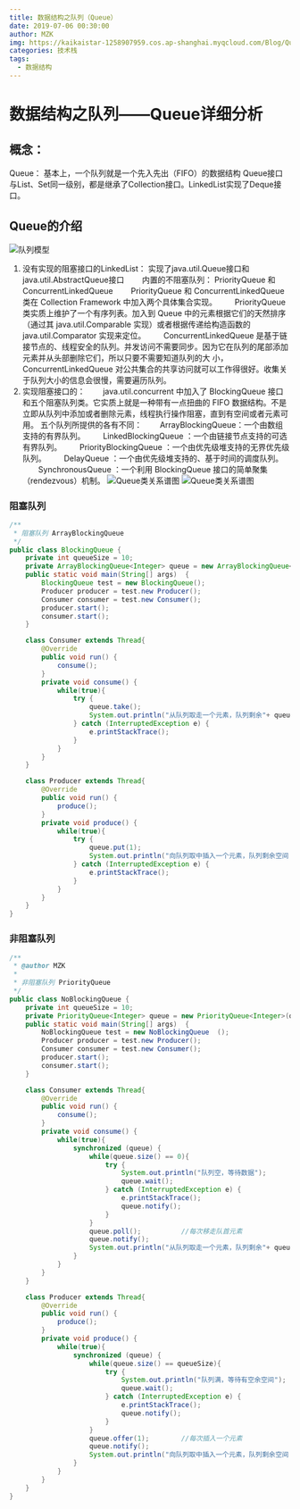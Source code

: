 ```yaml
---
title: 数据结构之队列（Queue）
date: 2019-07-06 00:30:00
author: MZK
img: https://kaikaistar-1258907959.cos.ap-shanghai.myqcloud.com/Blog/Queue/java_queue_01.png
categories: 技术栈
tags:
  - 数据结构
---
```

# 数据结构之队列——Queue详细分析
## 概念：
Queue： 基本上，一个队列就是一个先入先出（FIFO）的数据结构
Queue接口与List、Set同一级别，都是继承了Collection接口。LinkedList实现了Deque接口。

## Queue的介绍
![队列模型](https://kaikaistar-1258907959.cos.ap-shanghai.myqcloud.com/Blog/Queue/java_queue_01.png)
1. 没有实现的阻塞接口的LinkedList： 实现了java.util.Queue接口和java.util.AbstractQueue接口
　　内置的不阻塞队列： PriorityQueue 和 ConcurrentLinkedQueue
　　PriorityQueue 和 ConcurrentLinkedQueue 类在 Collection Framework 中加入两个具体集合实现。 
　　PriorityQueue 类实质上维护了一个有序列表。加入到 Queue 中的元素根据它们的天然排序（通过其 java.util.Comparable 实现）或者根据传递给构造函数的 java.util.Comparator 实现来定位。
　　ConcurrentLinkedQueue 是基于链接节点的、线程安全的队列。并发访问不需要同步。因为它在队列的尾部添加元素并从头部删除它们，所以只要不需要知道队列的大 小，　　　　    　　ConcurrentLinkedQueue 对公共集合的共享访问就可以工作得很好。收集关于队列大小的信息会很慢，需要遍历队列。
2. 实现阻塞接口的：
　　java.util.concurrent 中加入了 BlockingQueue 接口和五个阻塞队列类。它实质上就是一种带有一点扭曲的 FIFO 数据结构。不是立即从队列中添加或者删除元素，线程执行操作阻塞，直到有空间或者元素可用。
五个队列所提供的各有不同：
　　ArrayBlockingQueue：一个由数组支持的有界队列。
　　LinkedBlockingQueue ：一个由链接节点支持的可选有界队列。
　　PriorityBlockingQueue ：一个由优先级堆支持的无界优先级队列。
　　DelayQueue ：一个由优先级堆支持的、基于时间的调度队列。
　　SynchronousQueue ：一个利用 BlockingQueue 接口的简单聚集（rendezvous）机制。
![Queue类关系谱图](https://kaikaistar-1258907959.cos.ap-shanghai.myqcloud.com/Blog/Queue/java_queue_02.png)
![Queue类关系谱图](https://kaikaistar-1258907959.cos.ap-shanghai.myqcloud.com/Blog/Queue/java_queue_03.png)
### 阻塞队列
```java
/**
 * 阻塞队列 ArrayBlockingQueue
 */
public class BlockingQueue {
    private int queueSize = 10;
    private ArrayBlockingQueue<Integer> queue = new ArrayBlockingQueue<>(queueSize);
    public static void main(String[] args)  {
        BlockingQueue test = new BlockingQueue();
        Producer producer = test.new Producer();
        Consumer consumer = test.new Consumer();
        producer.start();
        consumer.start();
    }

    class Consumer extends Thread{
        @Override
        public void run() {
            consume();
        }
        private void consume() {
            while(true){
                try {
                    queue.take();
                    System.out.println("从队列取走一个元素，队列剩余"+ queue.size() +"个元素");
                } catch (InterruptedException e) {
                    e.printStackTrace();
                }
            }
        }
    }

    class Producer extends Thread{
        @Override
        public void run() {
            produce();
        }
        private void produce() {
            while(true){
                try {
                    queue.put(1);
                    System.out.println("向队列取中插入一个元素，队列剩余空间："+ (queueSize-queue.size()));
                } catch (InterruptedException e) {
                    e.printStackTrace();
                }
            }
        }
    }
}
```
### 非阻塞队列
```java
/**
 * @author MZK
 *
 * 非阻塞队列 PriorityQueue
 */
public class NoBlockingQueue {
    private int queueSize = 10;
    private PriorityQueue<Integer> queue = new PriorityQueue<Integer>(queueSize);
    public static void main(String[] args)  {
        NoBlockingQueue test = new NoBlockingQueue  ();
        Producer producer = test.new Producer();
        Consumer consumer = test.new Consumer();
        producer.start();
        consumer.start();
    }

    class Consumer extends Thread{
        @Override
        public void run() {
            consume();
        }
        private void consume() {
            while(true){
                synchronized (queue) {
                    while(queue.size() == 0){
                        try {
                            System.out.println("队列空，等待数据");
                            queue.wait();
                        } catch (InterruptedException e) {
                            e.printStackTrace();
                            queue.notify();
                        }
                    }
                    queue.poll();          //每次移走队首元素
                    queue.notify();
                    System.out.println("从队列取走一个元素，队列剩余"+ queue.size()+"个元素");
                }
            }
        }
    }

    class Producer extends Thread{
        @Override
        public void run() {
            produce();
        }
        private void produce() {
            while(true){
                synchronized (queue) {
                    while(queue.size() == queueSize){
                        try {
                            System.out.println("队列满，等待有空余空间");
                            queue.wait();
                        } catch (InterruptedException e) {
                            e.printStackTrace();
                            queue.notify();
                        }
                    }
                    queue.offer(1);        //每次插入一个元素
                    queue.notify();
                    System.out.println("向队列取中插入一个元素，队列剩余空间："+ (queueSize-queue.size()));
                }
            }
        }
    }
}
```

